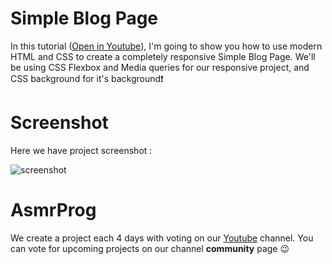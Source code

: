 # Simple Blog Page
In this tutorial ([Open in Youtube](https://youtu.be/wSMfn6etuus)), I'm going to show you how to use modern HTML and CSS to create a completely responsive Simple Blog Page. We'll be using CSS Flexbox and Media queries for our responsive project, and CSS  background for it's background❗️

# Screenshot
Here we have project screenshot :

![screenshot](screenshot.png)

# AsmrProg

We create a project each 4 days with voting on our <a href="https://youtube.com/@AsmrProg" target="_blank">Youtube</a> channel.
You can vote for upcoming projects on our channel **community** page :wink: